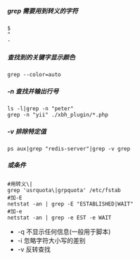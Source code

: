 ##### grep 需要用到转义的字符
    $
    "
    -

##### 查找到的关键字显示颜色
    grep --color=auto

##### -n 查找并输出行号
    ls -l|grep -n "peter"
    grep -n "yii" ./xbh_plugin/*.php

##### -v 排除特定值
    ps aux|grep "redis-server"|grep -v grep

##### 或条件
    #用转义\|
    grep 'usrquota\|grpquota' /etc/fstab
    #加-E
    netstat -an | grep -E "ESTABLISHED|WAIT"
    #加-e
    netstat -an | grep -e EST -e WAIT

* -q 不显示任何信息(一般用于脚本)
* -i 忽略字符大小写的差别
* -v 反转查找